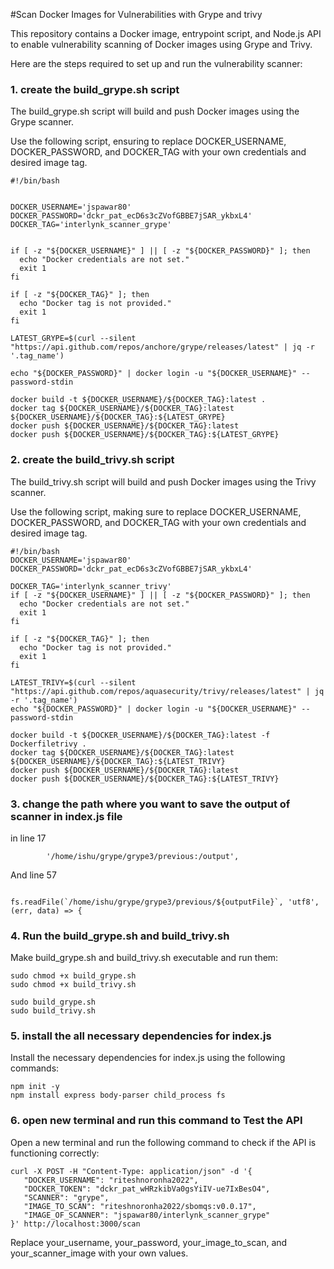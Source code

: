 #Scan Docker Images for Vulnerabilities with Grype and trivy

This repository contains a Docker image, entrypoint script, and Node.js API to enable vulnerability scanning of Docker images using Grype and Trivy.

Here are the steps required to set up and run the vulnerability scanner:


### 1. create the build_grype.sh script 

The build_grype.sh script will build and push Docker images using the Grype scanner.

Use the following script, ensuring to replace DOCKER_USERNAME, DOCKER_PASSWORD, and DOCKER_TAG with your own credentials and desired image tag.

```
#!/bin/bash


DOCKER_USERNAME='jspawar80'
DOCKER_PASSWORD='dckr_pat_ecD6s3cZVofGBBE7jSAR_ykbxL4'
DOCKER_TAG='interlynk_scanner_grype'


if [ -z "${DOCKER_USERNAME}" ] || [ -z "${DOCKER_PASSWORD}" ]; then
  echo "Docker credentials are not set."
  exit 1
fi

if [ -z "${DOCKER_TAG}" ]; then
  echo "Docker tag is not provided."
  exit 1
fi

LATEST_GRYPE=$(curl --silent "https://api.github.com/repos/anchore/grype/releases/latest" | jq -r '.tag_name')

echo "${DOCKER_PASSWORD}" | docker login -u "${DOCKER_USERNAME}" --password-stdin

docker build -t ${DOCKER_USERNAME}/${DOCKER_TAG}:latest .
docker tag ${DOCKER_USERNAME}/${DOCKER_TAG}:latest ${DOCKER_USERNAME}/${DOCKER_TAG}:${LATEST_GRYPE}
docker push ${DOCKER_USERNAME}/${DOCKER_TAG}:latest
docker push ${DOCKER_USERNAME}/${DOCKER_TAG}:${LATEST_GRYPE}
```


### 2. create the build_trivy.sh script 

The build_trivy.sh script will build and push Docker images using the Trivy scanner.

Use the following script, making sure to replace DOCKER_USERNAME, DOCKER_PASSWORD, and DOCKER_TAG with your own credentials and desired image tag.

```
#!/bin/bash
DOCKER_USERNAME='jspawar80'
DOCKER_PASSWORD='dckr_pat_ecD6s3cZVofGBBE7jSAR_ykbxL4'

DOCKER_TAG='interlynk_scanner_trivy'
if [ -z "${DOCKER_USERNAME}" ] || [ -z "${DOCKER_PASSWORD}" ]; then
  echo "Docker credentials are not set."
  exit 1
fi

if [ -z "${DOCKER_TAG}" ]; then
  echo "Docker tag is not provided."
  exit 1
fi

LATEST_TRIVY=$(curl --silent "https://api.github.com/repos/aquasecurity/trivy/releases/latest" | jq -r '.tag_name')
echo "${DOCKER_PASSWORD}" | docker login -u "${DOCKER_USERNAME}" --password-stdin

docker build -t ${DOCKER_USERNAME}/${DOCKER_TAG}:latest -f Dockerfiletrivy .
docker tag ${DOCKER_USERNAME}/${DOCKER_TAG}:latest ${DOCKER_USERNAME}/${DOCKER_TAG}:${LATEST_TRIVY}
docker push ${DOCKER_USERNAME}/${DOCKER_TAG}:latest
docker push ${DOCKER_USERNAME}/${DOCKER_TAG}:${LATEST_TRIVY}
````

### 3. change the path where you want to save the output of scanner in index.js file
in line 17
```
        '/home/ishu/grype/grype3/previous:/output',
```
And line 57
```
            fs.readFile(`/home/ishu/grype/grype3/previous/${outputFile}`, 'utf8', (err, data) => {
```

### 4. Run the build_grype.sh and build_trivy.sh  

Make build_grype.sh and build_trivy.sh executable and run them:
```
sudo chmod +x build_grype.sh
sudo chmod +x build_trivy.sh  

sudo build_grype.sh
sudo build_trivy.sh
```

### 5. install the all necessary dependencies for index.js

Install the necessary dependencies for index.js using the following commands:
```
npm init -y
npm install express body-parser child_process fs
```
### 6. open new terminal and run this command to Test the API
Open a new terminal and run the following command to check if the API is functioning correctly:
```
curl -X POST -H "Content-Type: application/json" -d '{
   "DOCKER_USERNAME": "riteshnoronha2022",
   "DOCKER_TOKEN": "dckr_pat_wHRzkibVa0gsYiIV-ue7IxBesO4",
   "SCANNER": "grype",
   "IMAGE_TO_SCAN": "riteshnoronha2022/sbomqs:v0.0.17",
   "IMAGE_OF_SCANNER": "jspawar80/interlynk_scanner_grype"
}' http://localhost:3000/scan
```
Replace your_username, your_password, your_image_to_scan, and your_scanner_image with your own values.
